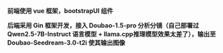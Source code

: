 **前端使用 vue 框架，bootstrapUI 组件**

**后端采用 Gin 框架开发，接入 Doubao-1.5-pro 分析分镜（自己部署过Qwen2.5-7B-Instruct 语言模型 + llama.cpp推理模型效果太差了），输出至 Doubao-Seedream-3.0-t2i 使其输出图像**
